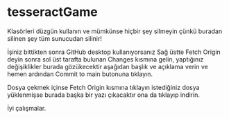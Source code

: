 # tesseractGame

Klasörleri düzgün kullanın ve mümkünse hiçbir şey silmeyin çünkü buradan silinen şey tüm sunucudan silinir!

İşiniz bittikten sonra GitHub desktop kullanıyorsanız Sağ üstte Fetch Origin deyin sonra sol üst tarafta
bulunan Changes kısmına gelin, yaptığınız değişiklikler burada gözükecektir aşağıdan başlık ve açıklama verin ve hemen ardından
Commit to main butonuna tıklayın.

Dosya çekmek içinse Fetch Origin kısmına tıklayın istediğiniz dosya yüklenmişse burada başka bir yazı çıkacaktır ona da tıklayıp indirin.

İyi çalışmalar.